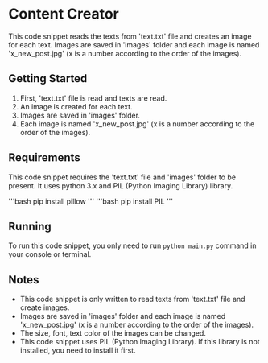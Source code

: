 # Content Creator

This code snippet reads the texts from 'text.txt' file and creates an image for each text. Images are saved in 'images' folder and each image is named 'x_new_post.jpg' (x is a number according to the order of the images).

## Getting Started

1. First, 'text.txt' file is read and texts are read.
2. An image is created for each text.
3. Images are saved in 'images' folder.
4. Each image is named 'x_new_post.jpg' (x is a number according to the order of the images).

## Requirements

This code snippet requires the 'text.txt' file and 'images' folder to be present. It uses python 3.x and PIL (Python Imaging Library) library.

'''bash
pip install pillow
'''
'''bash
pip install PIL
'''

## Running

To run this code snippet, you only need to run `python main.py` command in your console or terminal.

## Notes

- This code snippet is only written to read texts from 'text.txt' file and create images.
- Images are saved in 'images' folder and each image is named 'x_new_post.jpg' (x is a number according to the order of the images).
- The size, font, text color of the images can be changed.
- This code snippet uses PIL (Python Imaging Library). If this library is not installed, you need to install it first.